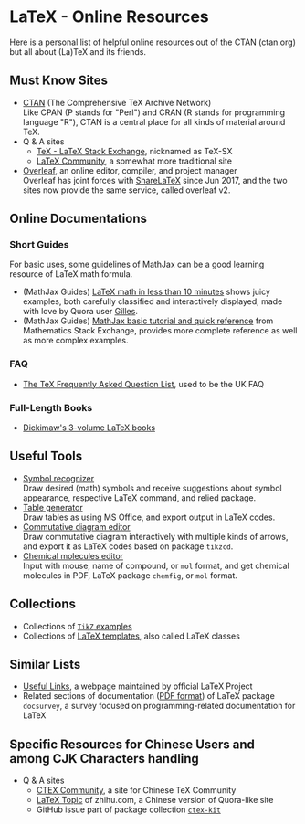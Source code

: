 # LaTeX - Online Resources

Here is a personal list of helpful online resources out of the CTAN (ctan.org) but all about (La)TeX and its friends.

## Must Know Sites

* [CTAN](https://ctan.org/) (The Comprehensive TeX Archive Network)<BR>
  Like CPAN (P stands for "Perl") and CRAN (R stands for programming language "R"), CTAN is a central place for all kinds of material around TeX.<BR>
* Q & A sites
  * [TeX - LaTeX Stack Exchange](https://tex.stackexchange.com), nicknamed as TeX-SX
  * [LaTeX Community](https://latex.org/forum/), a somewhat more traditional site
* [Overleaf](https://www.overleaf.com/), an online editor, compiler, and project manager<BR>
  Overleaf has joint forces with [ShareLaTeX](https://www.sharelatex.com/) since Jun 2017, and the two sites now provide the same service, called overleaf v2.

## Online Documentations

### Short Guides

For basic uses, some guidelines of MathJax can be a good learning resource of LaTeX math formula.

* (MathJax Guides) [LaTeX math in less than 10 minutes](http://math-on-quora.surge.sh/) shows juicy examples, both  carefully classified and interactively displayed, made with love by Quora user [Gilles](https://www.quora.com/profile/Gilles-Castel-1).
* (MathJax Guides) [MathJax basic tutorial and quick reference](https://math.meta.stackexchange.com/questions/5020/) from Mathematics Stack Exchange, provides more complete reference as well as more complex examples.

### FAQ

* [The TeX Frequently Asked Question List](https://texfaq.org/), used to be the UK FAQ

### Full-Length Books

* [Dickimaw's 3-volume LaTeX books](https://www.dickimaw-books.com/latex/)

[comment]: <> (TODO, short description)

## Useful Tools

* [Symbol recognizer](http://detexify.kirelabs.org/classify.html)<BR>
  Draw desired (math) symbols and receive suggestions about symbol appearance, respective LaTeX command, and relied package.
* [Table generator](http://www.tablesgenerator.com/)<BR>
  Draw tables as using MS Office, and export output in LaTeX codes.
* [Commutative diagram editor](https://tikzcd.yichuanshen.de/)<BR>
  Draw commutative diagram interactively with multiple kinds of arrows, and export it as LaTeX codes based on package `tikzcd`.
* [Chemical molecules editor](https://py-chemist.com/mol_2_chemfig)<BR>
  Input with mouse, name of compound, or `mol` format, and get chemical molecules in PDF, LaTeX package `chemfig`, or `mol` format.

## Collections

* Collections of [`TikZ` examples](http://www.texample.net)
* Collections of [LaTeX templates](http://www.latextemplates.com/), also called LaTeX classes


## Similar Lists

* [Useful Links](https://www.latex-project.org/help/links/), a webpage maintained by official LaTeX Project
* Related sections of documentation ([PDF format](http://mirrors.ctan.org/info/docsurvey/docsurvey.pdf)) of LaTeX package `docsurvey`, a survey focused on programming-related documentation for LaTeX

## Specific Resources for Chinese Users and among CJK Characters handling

* Q & A sites
    * [CTEX Community](http://bbs.ctex.org/forum.php), a site for Chinese TeX Community
    * [LaTeX Topic](https://www.zhihu.com/topic/19568710) of zhihu.<span></span>com, a Chinese version of Quora-like site
    * GitHub issue part of package collection [`ctex-kit`](https://github.com/CTeX-org/ctex-kit)
